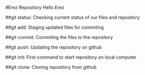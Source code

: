 #Erez Repository Hello Erez

##git status:
Checking current status of our files and repository

##git add:
Staging updated files for commiting

##git commit:
Commiting the files to the repository

##git push:
Updating the repository on github

##git init:
First command to start repository on local computer

##git clone:
Cloning repository from github